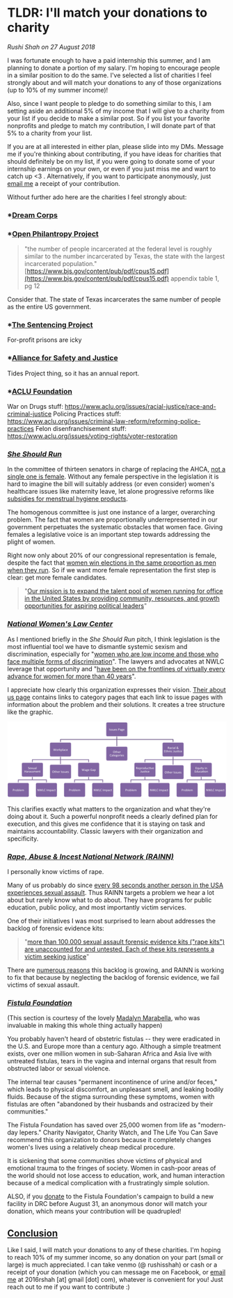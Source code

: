 <!-- % TLDR: I'll match your donations to charity -->
<!-- % Rushi Shah -->
<!-- % 27 August 2018 -->

# TLDR: I'll match your donations to charity
*Rushi Shah on 27 August 2018*
<!-- ### Started: 27 August 2018 -->

<link href="https://afeld.github.io/emoji-css/emoji.css" rel="stylesheet">

I was fortunate enough to have a paid internship this summer, and I am planning to donate a portion of my salary. I'm hoping to encourage people in a similar position to do the same. I've selected a list of charities I feel strongly about and will match your donations to any of those organizations (up to 10% of my summer income)! 

Also, since I want people to pledge to do something similar to this, I am setting aside an additional 5% of my income that I will give to a charity from your list if you decide to make a similar post. So if you list your favorite nonprofits and pledge to match my contribution, I will donate part of that 5% to a charity from your list.

If you are at all interested in either plan, please slide into my DMs. Message me if you're thinking about contributing, if you have ideas for charities that should definitely be on my list, if you were going to donate some of your internship earnings on your own, or even if you just miss me and want to catch up <3 . Alternatively, if you want to participate anonymously, just [email me](mailto:2016rshah@gmail.com) a receipt of your contribution. 

<!-- For my list of charities + rationale for each one check out rshah.org/blog/posts/charity-donations-2017-summer.html. Spoiler alert: the charities are She Should Run, National Women's Law Center, Rape, Abuse & Incest National Network, and Fistula Foundation. 

I am very blessed to be able to make this post and I acknowledge that not everybody has the same privilege I do. But the fact that I am in the position to contribute to charity is why I felt I needed to make this post. 

Also shameless plug -- I would really appreciate if you could like/share this post! The more people who participate, the more money will go towards causes we care about :)
 -->
Without further ado here are the charities I feel strongly about:


### *[Dream Corps](https://www.thedreamcorps.org/)



### *[Open Philantropy Project](https://www.openphilanthropy.org/)


> "the number of people incarcerated at the federal level is roughly similar to the number incarcerated by Texas, the state with the largest incarcerated population." [https://www.bjs.gov/content/pub/pdf/cpus15.pdf](https://www.bjs.gov/content/pub/pdf/cpus15.pdf) appendix table 1, pg 12

Consider that. The state of Texas incarcerates the same number of people as the entire US government. 

### *[The Sentencing Project](https://www.sentencingproject.org/)

For-profit prisons are icky

### *[Alliance for Safety and Justice](https://allianceforsafetyandjustice.org/)

Tides Project thing, so it has an annual report. 

### *[ACLU Foundation](https://www.aclu.org/)

War on Drugs stuff: https://www.aclu.org/issues/racial-justice/race-and-criminal-justice
Policing Practices stuff: https://www.aclu.org/issues/criminal-law-reform/reforming-police-practices
Felon disenfranchisement stuff: https://www.aclu.org/issues/voting-rights/voter-restoration

### *[She Should Run](http://www.sheshouldrun.org/)*

In the committee of thirteen senators in charge of replacing the AHCA, [not a single one is female](https://www.nytimes.com/2017/05/08/us/politics/women-health-care-senate.html?_r=0). Without any female perspective in the legislation it is hard to imagine the bill will suitably address (or even consider) women's healthcare issues like maternity leave, let alone progressive reforms like [subsidies for menstrual hygiene products](https://www.theguardian.com/commentisfree/2014/aug/11/free-tampons-cost-feminine-hygiene-products). 

The homogenous committee is just one instance of a larger, overarching problem. The fact that women are proportionally underrepresented in our government perpetuates the systematic obstacles that women face. Giving females a legislative voice is an important step towards addressing the plight of women.  

Right now only about 20% of our congressional representation is female, despite the fact that [women win elections in the same proportion as men when they run](https://www.politicalparity.org/research-inventory/women-candidates-and-their-campaigns/). So if we want more female representation the first step is clear: get more female candidates.

> "[Our mission is to expand the talent pool of women running for office in the United States by providing community, resources, and growth opportunities for aspiring political leaders](http://www.sheshouldrun.org/)"


### *[National Women's Law Center](https://nwlc.org/issues/)*

As I mentioned briefly in the *She Should Run* pitch, I think legislation is the most influential tool we have to dismantle systemic sexism and discrimination, especially for "[women who are low income and those who face multiple forms of discrimination](https://nwlc.org/)". The lawyers and advocates at NWLC leverage that opportunity and "[have been on the frontlines of virtually every advance for women for more than 40 years](https://nwlc.org/)". 

I appreciate how clearly this organization expresses their vision. [Their about us page](https://nwlc.org/issues/) contains links to category pages that each link to issue pages with information about the problem and their solutions. It creates a tree structure like the graphic. 

<img style="" src='../resources/charity_match_2017/NWLC.png' />

This clarifies exactly what matters to the organization and what they're doing about it. Such a powerful nonprofit needs a clearly defined plan for execution, and this gives me confidence that it is staying on task and maintains accountability. Classic lawyers with their organization and specificity.


### *[Rape, Abuse & Incest National Network (RAINN)](https://www.rainn.org/)*

I personally know victims of rape. 

Many of us probably do since [every 98 seconds another person in the USA experiences sexual assault](https://www.rainn.org/statistics). Thus RAINN targets a problem we hear a lot about but rarely know what to do about. They have programs for public education, public policy, and most importantly victim services. 

One of their initiatives I was most surprised to learn about addresses the backlog of forensic evidence kits:

> "[more than 100,000 sexual assault forensic evidence kits ("rape kits") are unaccounted for and untested. Each of these kits represents a victim seeking justice](https://everykitcounts.org/)"

There are [numerous reasons](https://www.rainn.org/articles/addressing-rape-kit-backlog) this backlog is growing, and RAINN is working to fix that because by neglecting the backlog of forensic evidence, we fail victims of sexual assault.


### *[Fistula Foundation](https://www.thelifeyoucansave.org/Where-to-Donate/Fistula-Foundation)*

(This section is courtesy of the lovely [Madalyn Marabella](https://www.linkedin.com/in/madalyn-marabella-8a6658129), who was invaluable in making this whole thing actually happen)

You probably haven't heard of obstetric fistulas -- they were eradicated in the U.S. and Europe more than a century ago. Although a simple treatment exists, over one million women in sub-Saharan Africa and Asia live with untreated fistulas, tears in the vagina and internal organs that result from obstructed labor or sexual violence.
 
The internal tear causes "permanent incontinence of urine and/or feces," which leads to physical discomfort, an unpleasant smell, and leaking bodily fluids. Because of the stigma surrounding these symptoms, women with fistulas are often "abandoned by their husbands and ostracized by their communities."
 
The Fistula Foundation has saved over 25,000 women from life as "modern-day lepers." Charity Navigator, Charity Watch, and The Life You Can Save recommend this organization to donors because it completely changes women's lives using a relatively cheap medical procedure.
 
It is sickening that some communities shove victims of physical and emotional trauma to the fringes of society. Women in cash-poor areas of the world should not lose access to education, work, and human interaction because of a medical complication with a frustratingly simple solution.

ALSO, if you [donate](https://fundraise.fistulafoundation.org/campaign/heal-hospital-august-2017/c134408) to the Fistula Foundation's campaign to build a new facility in DRC before August 31, an anonymous donor will match your donation, which means your contribution will be quadrupled!

## <u>Conclusion</u>

Like I said, I will match your donations to any of these charities. I'm hoping to reach 10% of my summer income, so any donation on your part (small or large) is much appreciated. I can take venmo (@ rushisshah) or cash or a receipt of your donation (which you can message me on Facebook, or <a href="mailto:2016rshah@gmail.com">email me</a> at 2016rshah [at] gmail [dot] com), whatever is convenient for you! Just reach out to me if you want to contribute :)
